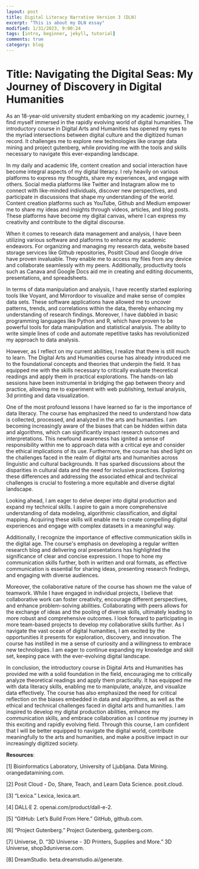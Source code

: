 ```yaml
---
layout: post
title: Digital Literacy Narrative Version 3 (DLN)
excerpt: "This is about my DLN essay"
modified: 1/31/2023, 9:00:24
tags: [intro, beginner, jekyll, tutorial]
comments: true
category: blog
---
```


# Title: Navigating the Digital Seas: My Journey of Discovery in Digital Humanities

As an 18-year-old university student embarking on my academic journey, I find myself immersed in the rapidly evolving world of digital humanities. The introductory course in Digital Arts and Humanities has opened my eyes to the myriad intersections between digital culture and the digitized human record. It challenges me to explore new technologies like orange data mining and project gutenberg, while providing me with the tools and skills necessary to navigate this ever-expanding landscape.

In my daily and academic life, content creation and social interaction have become integral aspects of my digital literacy. I rely heavily on various platforms to express my thoughts, share my experiences, and engage with others. Social media platforms like Twitter and Instagram allow me to connect with like-minded individuals, discover new perspectives, and participate in discussions that shape my understanding of the world. Content creation platforms such as YouTube, Github and Medium empower me to share my ideas and insights through videos, articles, and blog posts. These platforms have become my digital canvas, where I can express my creativity and contribute to the digital discourse.

When it comes to research data management and analysis, I have been utilizing various software and platforms to enhance my academic endeavors. For organizing and managing my research data, website based storage services like Github repositories, Positit Cloud and Google drive have proven invaluable. They enable me to access my files from any device and collaborate seamlessly with my peers. Additionally, productivity tools such as Canava and Google Docs aid me in creating and editing documents, presentations, and spreadsheets.

In terms of data manipulation and analysis, I have recently started exploring tools like Voyant, and Mirrordoor to visualize and make sense of complex data sets. These software applications have allowed me to uncover patterns, trends, and correlations within the data, thereby enhancing my understanding of research findings. Moreover, I have dabbled in basic programming languages like Python and R, which have proven to be powerful tools for data manipulation and statistical analysis. The ability to write simple lines of code and automate repetitive tasks has revolutionized my approach to data analysis.

However, as I reflect on my current abilities, I realize that there is still much to learn. The Digital Arts and Humanities course has already introduced me to the foundational concepts and theories that underpin the field. It has equipped me with the skills necessary to critically evaluate theoretical readings and apply them in practical explorations. The hands-on lab sessions have been instrumental in bridging the gap between theory and practice, allowing me to experiment with web publishing, textual analysis, 3d printing and data visualization.

One of the most profound lessons I have learned so far is the importance of data literacy. The course has emphasized the need to understand how data is collected, processed, and analyzed in the arts and humanities. I am becoming increasingly aware of the biases that can be hidden within data and algorithms, which can significantly impact research outcomes and interpretations. This newfound awareness has ignited a sense of responsibility within me to approach data with a critical eye and consider the ethical implications of its use. Furthermore, the course has shed light on the challenges faced in the realm of digital arts and humanities across linguistic and cultural backgrounds. It has sparked discussions about the disparities in cultural data and the need for inclusive practices. Exploring these differences and addressing the associated ethical and technical challenges is crucial to fostering a more equitable and diverse digital landscape.

Looking ahead, I am eager to delve deeper into digital production and expand my technical skills. I aspire to gain a more comprehensive understanding of data modeling, algorithmic classification, and digital mapping. Acquiring these skills will enable me to create compelling digital experiences and engage with complex datasets in a meaningful way.

Additionally, I recognize the importance of effective communication skills in the digital age. The course's emphasis on developing a regular written research blog and delivering oral presentations has highlighted the significance of clear and concise expression. I hope to hone my communication skills further, both in written and oral formats, as effective communication is essential for sharing ideas, presenting research findings, and engaging with diverse audiences.

Moreover, the collaborative nature of the course has shown me the value of teamwork. While I have engaged in individual projects, I believe that collaborative work can foster creativity, encourage different perspectives, and enhance problem-solving abilities. Collaborating with peers allows for the exchange of ideas and the pooling of diverse skills, ultimately leading to more robust and comprehensive outcomes. I look forward to participating in more team-based projects to develop my collaborative skills further. As I navigate the vast ocean of digital humanities, I am excited by the opportunities it presents for exploration, discovery, and innovation. The course has instilled in me a sense of curiosity and a willingness to embrace new technologies. I am eager to continue expanding my knowledge and skill set, keeping pace with the ever-evolving digital landscape.

In conclusion, the introductory course in Digital Arts and Humanities has provided me with a solid foundation in the field, encouraging me to critically analyze theoretical readings and apply them practically. It has equipped me with data literacy skills, enabling me to manipulate, analyze, and visualize data effectively. The course has also emphasized the need for critical reflection on the biases embedded in data and algorithms, as well as the ethical and technical challenges faced in digital arts and humanities. I am inspired to develop my digital production abilities, enhance my communication skills, and embrace collaboration as I continue my journey in this exciting and rapidly evolving field. Through this course, I am confident that I will be better equipped to navigate the digital world, contribute meaningfully to the arts and humanities, and make a positive impact in our increasingly digitized society.

**Resources**: 

[1] Bioinformatics Laboratory, University of Ljubljana. Data Mining. orangedatamining.com.

[2] Posit Cloud - Do, Share, Teach, and Learn Data Science. posit.cloud.

[3] “Lexica.” Lexica, lexica.art.

[4] DALL·E 2. openai.com/product/dall-e-2.

[5] “GitHub: Let’s Build From Here.” GitHub, github.com.

[6] “Project Gutenberg.” Project Gutenberg, gutenberg.com.

[7] Universe, D. “3D Universe - 3D Printers, Supplies and More.” 3D Universe, shop3duniverse.com.

[8] DreamStudio. beta.dreamstudio.ai/generate.